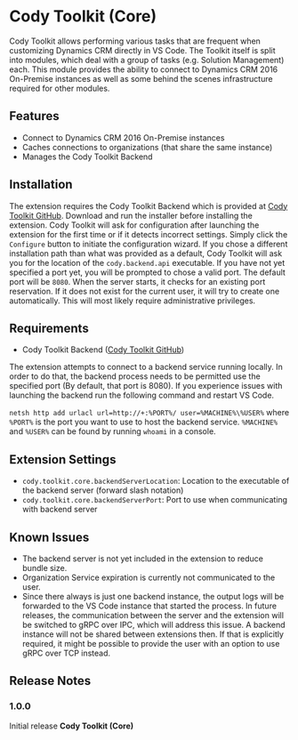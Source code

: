 # Cody Toolkit (Core)

Cody Toolkit allows performing various tasks that are frequent when customizing Dynamics CRM directly in VS Code.
The Toolkit itself is split into modules, which deal with a group of tasks (e.g. Solution Management) each. This module
provides the ability to connect to Dynamics CRM 2016 On-Premise instances as well as some behind the scenes
infrastructure required for other modules.

## Features

-   Connect to Dynamics CRM 2016 On-Premise instances
-   Caches connections to organizations (that share the same instance)
-   Manages the Cody Toolkit Backend

## Installation

The extension requires the Cody Toolkit Backend which is provided at [Cody Toolkit GitHub](https://github.com/oliver-tressler/Cody-Toolkit/releases). Download and run the installer before installing the extension. Cody Toolkit will ask for configuration after launching the extension for the first time or if it detects incorrect settings. Simply click the `Configure` button to initiate the configuration wizard.
If you chose a different installation path than what was provided as a default, Cody Toolkit will ask you for the location of the `cody.backend.api` executable.
If you have not yet specified a port yet, you will be prompted to chose a valid port. The default port will be `8080`. When the server starts, it checks for an existing port reservation. If it does not exist for the current user, it will try to create one automatically. This will most likely require administrative privileges.

## Requirements

-   Cody Toolkit Backend ([Cody Toolkit GitHub](https://github.com/oliver-tressler/Cody-Toolkit/releases))

The extension attempts to connect to a backend service running locally. In order to do that, the backend process needs to be permitted use the specified port (By default, that port is 8080). If you experience issues with launching the backend run the following command and restart VS Code.

`netsh http add urlacl url=http://+:%PORT%/ user=%MACHINE%\%USER%` where `%PORT%` is the port you want to use to
host the backend service. `%MACHINE%` and `%USER%` can be found by running `whoami` in a console.

## Extension Settings

-   `cody.toolkit.core.backendServerLocation`: Location to the executable of the backend server (forward slash notation)
-   `cody.toolkit.core.backendServerPort`: Port to use when communicating with backend server

## Known Issues

-   The backend server is not yet included in the extension to reduce bundle size.
-   Organization Service expiration is currently not communicated to the user.
-   Since there always is just one backend instance, the output logs will be forwarded to the VS Code instance that
    started the process. In future releases, the communication between the server and the extension will be switched to
    gRPC over IPC, which will address this issue. A backend instance will not be shared between extensions then. If that
    is explicitly required, it might be possible to provide the user with an option to use gRPC over TCP instead.

## Release Notes

### 1.0.0

Initial release **Cody Toolkit (Core)**
